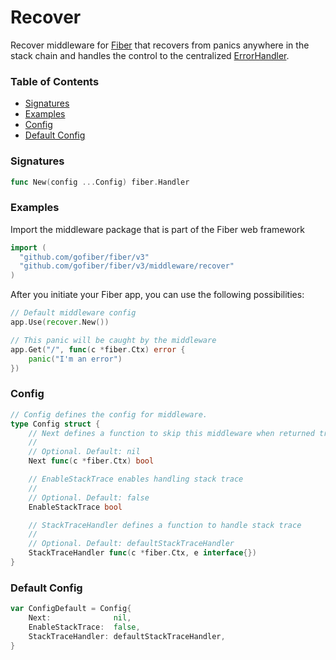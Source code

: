 # Recover

Recover middleware for [Fiber](https://github.com/gofiber/fiber) that recovers from panics anywhere in the stack chain and handles the control to the centralized [ErrorHandler](https://docs.gofiber.io/error-handling).

### Table of Contents

- [Signatures](#signatures)
- [Examples](#examples)
- [Config](#config)
- [Default Config](#default-config)

### Signatures

```go
func New(config ...Config) fiber.Handler
```

### Examples

Import the middleware package that is part of the Fiber web framework

```go
import (
  "github.com/gofiber/fiber/v3"
  "github.com/gofiber/fiber/v3/middleware/recover"
)
```

After you initiate your Fiber app, you can use the following possibilities:

```go
// Default middleware config
app.Use(recover.New())

// This panic will be caught by the middleware
app.Get("/", func(c *fiber.Ctx) error {
	panic("I'm an error")
})
```

### Config

```go
// Config defines the config for middleware.
type Config struct {
	// Next defines a function to skip this middleware when returned true.
	//
	// Optional. Default: nil
	Next func(c *fiber.Ctx) bool

	// EnableStackTrace enables handling stack trace
	//
	// Optional. Default: false
	EnableStackTrace bool

	// StackTraceHandler defines a function to handle stack trace
	//
	// Optional. Default: defaultStackTraceHandler
	StackTraceHandler func(c *fiber.Ctx, e interface{})
}
```

### Default Config

```go
var ConfigDefault = Config{
	Next:              nil,
	EnableStackTrace:  false,
	StackTraceHandler: defaultStackTraceHandler,
}
```
